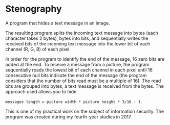 # Stenography
A program that hides a text message in an image.

The resulting program splits the incoming text message into bytes (each character takes 2 bytes), bytes into bits, 
and sequentially writes the received bits of the incoming text message into the lower bit of each channel (R, G, B) of each pixel. 

In order for the program to identify the end of the message, 16 zero bits are added at the end. 
To receive a message from a picture, the program sequentially reads the lowest bit of each channel in each pixel 
until 16 consecutive null bits indicate the end of the message (the program considers that the number of bits read must be 
a multiple of 16). The read bits are grouped into bytes, a text message is received from the bytes. 
The approach used allows you to hide 

`messages length = picture width * picture height * 3/16 - 1`.

This is one of my practical work on the subject of information security. The program was created during my fourth-year studies in 2017.
